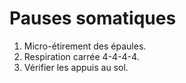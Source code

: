 # Pauses somatiques

1. Micro-étirement des épaules.
2. Respiration carrée 4-4-4-4.
3. Vérifier les appuis au sol.
